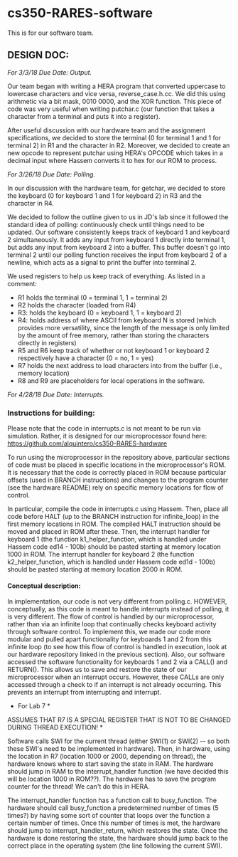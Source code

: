 # cs350-RARES-software
This is for our software team.

## DESIGN DOC: 

*For 3/3/18 Due Date: Output.*

Our team began with writing a HERA program that converted uppercase to lowercase characters and vice versa, reverse_case.h.cc. We did this using arithmetic via a bit mask, 0010 0000, and the XOR function. This piece of code was very useful when writing putchar.c (our function that takes a character from a terminal and puts it into a register).

After useful discussion with our hardware team and the assignment specifications, we decided to store the terminal (0 for terminal 1 and 1 for terminal 2) in R1 and the character in R2. Moreover, we decided to create an new opcode to represent putchar using HERA's OPCODE which takes in a decimal input where Hassem converts it to hex for our ROM to process.


*For 3/26/18 Due Date: Polling.*

In our discussion with the hardware team, for getchar, we decided to store the keyboard (0 for keyboard 1 and 1 for keyboard 2) in R3 and the character in R4.

We decided to follow the outline given to us in JD's lab since it followed the standard idea of polling: continuously check until things need to be updated. Our software consistently keeps track of keyboard 1 and keyboard 2 simultaneously. It adds any input from keyboard 1 directly into terminal 1, but adds any input from keyboard 2 into a buffer. This buffer doesn't go into terminal 2 until our polling function receives the input from keyboard 2 of a newline, which acts as a signal to print the buffer into terminal 2.

We used registers to help us keep track of everything. As listed in a comment:
- R1 holds the terminal (0 = terminal 1, 1 = terminal 2)
- R2 holds the character (loaded from R4)
- R3: holds the keyboard (0 = keyboard 1, 1 = keyboard 2)
- R4: holds address of where ASCII from keyboard N is stored (which provides more versatility, since the length of the message is only limited by the amount of free memory, rather than storing the characters directly in registers)
- R5 and R6 keep track of whether or not keyboard 1 or keyboard 2 respectively have a character (0 = no, 1 = yes)
- R7 holds the next address to load characters into from the buffer (i.e., memory location)
- R8 and R9 are placeholders for local operations in the software.


*For 4/28/18 Due Date: Interrupts.*

### Instructions for building:

Please note that the code in interrupts.c is not meant to be run via simulation. Rather, it is designed for our microprocessor found here: https://github.com/alquintero/cs350-RARES-hardware

To run using the microprocessor in the repository above, particular sections of code must be placed in specific locations in the microprocessor's ROM. It is necessary that the code is correctly placed in ROM because particular offsets (used in BRANCH instructions) and changes to the program counter (see the hardware README) rely on specific memory locations for flow of control.

In particular, compile the code in interrupts.c using Hassem. Then, place all code before HALT (up to the BRANCH instruction for infinite_loop) in the first memory locations in ROM. The compiled HALT instruction should be moved and placed in ROM after these. Then, the interrupt handler for keyboard 1 (the function k1_helper_function, which is handled under Hassem code ed14 - 100b) should be pasted starting at memory location 1000 in ROM. The interrupt handler for keyboard 2 (the function k2_helper_function, which is handled under Hassem code ed1d - 100b) should be pasted starting at memory location 2000 in ROM.

#### Conceptual description:

In implementation, our code is not very different from polling.c. HOWEVER, conceptually, as this code is meant to handle interrupts instead of polling, it is very different. The flow of control is handled by our microprocessor, rather than via an infinite loop that continually checks keyboard activity through software control. To implement this, we made our code more modular and pulled apart functionality for keyboards 1 and 2 from this infinite loop (to see how this flow of control is handled in execution, look at our hardware repository linked in the previous section). Also, our software accessed the software functionality for keyboards 1 and 2 via a CALL() and RETURN(). This allows us to save and restore the state of our microprocessor when an interrupt occurs. However, these CALLs are only accessed through a check to if an interrupt is not already occurring. This prevents an interrupt from interrupting and interrupt.



* For Lab 7 *

ASSUMES THAT R7 IS A SPECIAL REGISTER THAT IS NOT TO BE CHANGED DURING THREAD EXECUTION! *

Software calls SWI for the current thread (either SWI(1) or SWI(2) -- so both these SWI's need to be implemented in hardware). Then, in hardware, using the location in R7 (location 1000 or 2000, depending on thread), the hardware knows where to start saving the state in RAM. The hardware should jump in RAM to the interrupt_handler function (we have decided this will be location 1000 in ROM??). The hardware has to save the program counter for the thread! We can't do this in HERA.

The interrupt_handler function has a function call to busy_function. The hardware should call busy_function a predetermined number of times (5 times?) by having some sort of counter that loops over the function a certain number of times. Once this number of times is met, the hardware should jump to interrupt_handler_return, which restores the state. Once the hardware is done restoring the state, the hardware should jump back to the correct place in the operating system (the line following the current SWI).
